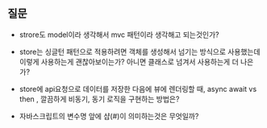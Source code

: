 ## 질문

- strore도 model이라 생각해서 mvc 패턴이라 생각해고 되는것인가?
- store는 싱글턴 패턴으로 적용하려면 객체를 생성해서 넘기는 방식으로 사용했는데 이렇게 사용하는게 괜찮아보이는가? 아니면 클래스로 넘겨서 사용하는게 더 나은가?

- store에 api요청으로 데이터를 저장한 다음에 뷰에 렌더링할 때, async await vs then , 깔끔하게 비동기, 동기 로직을 구현하는 방법은? 

- 자바스크립트의 변수명 앞에 샵(#)이 의미하는것은 무엇일까?

